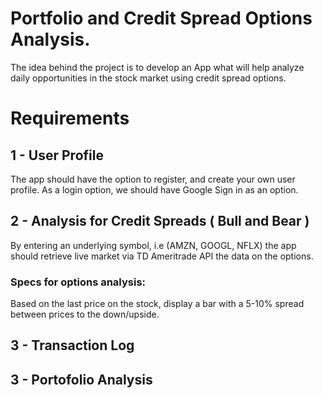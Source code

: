 # Portfolio and Credit Spread Options Analysis.

The idea behind the project is to develop an App what will help analyze daily opportunities in the stock market using
credit spread options.

# Requirements

## 1 - User Profile

The app should have the option to register, and create your own user profile. As a login option, we should have Google
Sign in as an option.

## 2 - Analysis for Credit Spreads ( Bull and Bear )

By entering an underlying symbol, i.e (AMZN, GOOGL, NFLX) the app should retrieve live market via TD Ameritrade API the
data on the options.

### Specs for options analysis:

Based on the last price on the stock, display a bar with a 5-10% spread between prices to the down/upside.

## 3 - Transaction Log

## 3 - Portofolio Analysis
